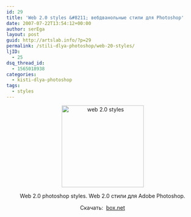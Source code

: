 ```yaml
---
id: 29
title: 'Web 2.0 styles &#8211; вебдванольные стили для Photoshop'
date: 2007-07-22T13:54:12+00:00
author: serEga
layout: post
guid: http://artslab.info/?p=29
permalink: /stili-dlya-photoshop/web-20-styles/
ljID:
  - 25
dsq_thread_id:
  - 1565018938
categories:
  - kisti-dlya-photoshop
tags:
  - styles
---
```

<p style="text-align: center">
  <img src="{{site.img_cdn}}/web20zv5.png" title="web 2.0 styles" alt="web 2.0 styles" border="0" height="215" width="215" />
</p>

<p style="text-align: center">
  Web 2.0 photoshop styles. Web 2.0 стили для Adobe Photoshop.
</p>

<p style="text-align: center" align="center">
  Скачать:  <a href="http://www.box.net/shared/142kbhl991" target="_blank" title="download from box.net">box.net</a>
</p>